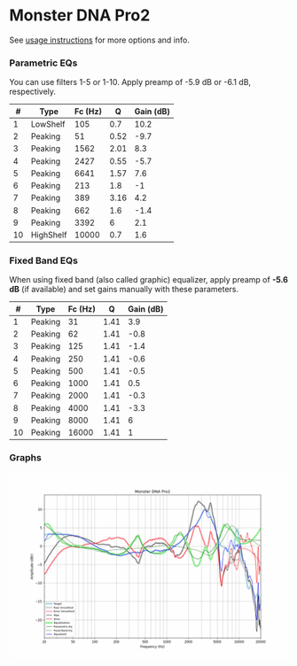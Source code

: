 # Monster DNA Pro2
See [usage instructions](https://github.com/jaakkopasanen/AutoEq#usage) for more options and info.

### Parametric EQs
You can use filters 1-5 or 1-10. Apply preamp of -5.9 dB or -6.1 dB, respectively.

|   # | Type      |   Fc (Hz) |    Q |   Gain (dB) |
|-----|-----------|-----------|------|-------------|
|   1 | LowShelf  |       105 | 0.7  |        10.2 |
|   2 | Peaking   |        51 | 0.52 |        -9.7 |
|   3 | Peaking   |      1562 | 2.01 |         8.3 |
|   4 | Peaking   |      2427 | 0.55 |        -5.7 |
|   5 | Peaking   |      6641 | 1.57 |         7.6 |
|   6 | Peaking   |       213 | 1.8  |        -1   |
|   7 | Peaking   |       389 | 3.16 |         4.2 |
|   8 | Peaking   |       662 | 1.6  |        -1.4 |
|   9 | Peaking   |      3392 | 6    |         2.1 |
|  10 | HighShelf |     10000 | 0.7  |         1.6 |

### Fixed Band EQs
When using fixed band (also called graphic) equalizer, apply preamp of **-5.6 dB** (if available) and set gains manually with these parameters.

|   # | Type    |   Fc (Hz) |    Q |   Gain (dB) |
|-----|---------|-----------|------|-------------|
|   1 | Peaking |        31 | 1.41 |         3.9 |
|   2 | Peaking |        62 | 1.41 |        -0.8 |
|   3 | Peaking |       125 | 1.41 |        -1.4 |
|   4 | Peaking |       250 | 1.41 |        -0.6 |
|   5 | Peaking |       500 | 1.41 |        -0.5 |
|   6 | Peaking |      1000 | 1.41 |         0.5 |
|   7 | Peaking |      2000 | 1.41 |        -0.3 |
|   8 | Peaking |      4000 | 1.41 |        -3.3 |
|   9 | Peaking |      8000 | 1.41 |         6   |
|  10 | Peaking |     16000 | 1.41 |         1   |

### Graphs
![](./Monster%20DNA%20Pro2.png)
